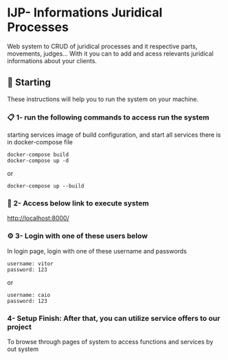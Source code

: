 # IJP- Informations Juridical Processes

Web system to CRUD of juridical processes and it respective parts, movements, judges... With it you can to add and acess relevants  juridical informations about 
your clients.

## 🚀 Starting

These instructions will help you to run the system on your machine.



### 📋 1- run the following commands to access run the system

starting services image of build configuration, and start all services there is in docker-compose file

```
docker-compose build
docker-compose up -d
```

or 

```
docker-compose up --build
```

### 🔧 2- Access below link to execute system




[http://localhost:8000/](http://localhost:8000/)



### ⚙️ 3- Login  with one of these users below

In login page, login with one of these username and passwords 

```
username: vitor
password: 123
```

or 

```
username: caio
password: 123
```

### 4- Setup Finish: After that, you can utilize service offers to our project 

To browse through pages of system to access functions and services by out system









